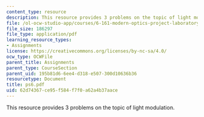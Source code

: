 ```yaml
---
content_type: resource
description: This resource provides 3 problems on the topic of light modulation.
file: /ol-ocw-studio-app/courses/6-161-modern-optics-project-laboratory-fall-2005/62d74367ce95f584f7f0a62a4b37aace_ps6.pdf
file_size: 186297
file_type: application/pdf
learning_resource_types:
- Assignments
license: https://creativecommons.org/licenses/by-nc-sa/4.0/
ocw_type: OCWFile
parent_title: Assignments
parent_type: CourseSection
parent_uid: 195b81d6-6ee4-d318-e507-300d10636b36
resourcetype: Document
title: ps6.pdf
uid: 62d74367-ce95-f584-f7f0-a62a4b37aace
---
```

This resource provides 3 problems on the topic of light modulation.